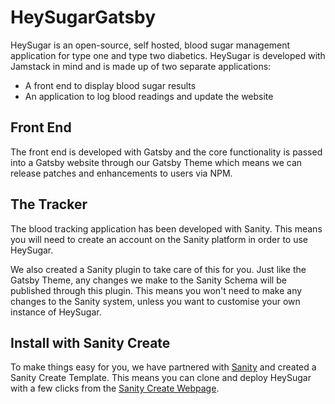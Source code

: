 # HeySugarGatsby

HeySugar is an open-source, self hosted, blood sugar management application for type one and type two diabetics. HeySugar is developed with Jamstack in mind and is made up of two separate applications:

- A front end to display blood sugar results
- An application to log blood readings and update the website

## Front End

The front end is developed with Gatsby and the core functionality is passed into a Gatsby website through our Gatsby Theme which means we can release patches and enhancements to users via NPM.

## The Tracker

The blood tracking application has been developed with Sanity. This means you will need to create an account on the Sanity platform in order to use HeySugar.

We also created a Sanity plugin to take care of this for you. Just like the Gatsby Theme, any changes we make to the Sanity Schema will be published through this plugin. This means you won't need to make any changes to the Sanity system, unless you want to customise your own instance of HeySugar.

## Install with Sanity Create

To make things easy for you, we have partnered with [Sanity](https://sanity.io) and created a Sanity Create Template. This means you can clone and deploy HeySugar with a few clicks from the [Sanity Create Webpage](https://www.sanity.io/create?template=HeySugar%2Fsanity-template-gatsby-hey-sugar).
